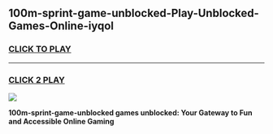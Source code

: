 
## 100m-sprint-game-unblocked-Play-Unblocked-Games-Online-iyqol
<h3>
<a href="https://premium76.site?title=100m-sprint-game-unblocked&ref=25A">CLICK TO PLAY</a></h3>
<hr>

<h3>
<a href="https://premium76.site?title=100m-sprint-game-unblocked&ref=25A">CLICK 2 PLAY</a>
  
</h3>

<a href="https://premium76.site?title=100m-sprint-game-unblocked&ref=25A"><img src="https://clearcache.store/games.png"></a>


**100m-sprint-game-unblocked games unblocked: Your Gateway to Fun and Accessible Online Gaming**
